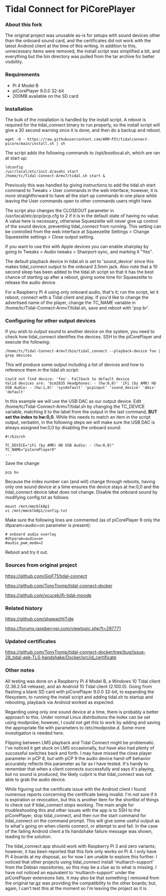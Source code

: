 # Tidal Connect for PiCorePlayer

### About this fork
The original project was unusable as-is for setups with sound devices other than the onboard sound card, and the certificates did not work with the latest Android client at the time of this writing.  In addition to this, unnecessary items were removed, the install script was simplified a bit, and everything but the bin directory was pulled from the tar archive for better visibility.

### Requirements
* Pi 4 Model B
* piCorePlayer 9.0.0 32-bit
* 200MB available on the SD card

### Installation
The bulk of the installation is handled by the install script.  A reboot is required for the tidal_connect binary to run properly, so the install script will give a 30 second warning once it is done, and then do a backup and reboot.

```
wget -O - https://raw.githubusercontent.com/ARM-PIt/tidalconnect-picore/main/install.sh | sh
```

The script adds the following commands to /opt/bootlocal.sh, which are ran at start up:

```
ldconfig
/usr/local/etc/init.d/avahi start
/home/tc/Tidal-Connect-Armv7/tidal.sh start &
```

Previously this was handled by giving instructions to add the tidal.sh start command to Tweaks > User commands in the web interface; however, it is more straightforward to have all the start up commands in one place while leaving the User commands open to other commands users might have.

The script also changes the CLOSEOUT parameter in /usr/local/etc/pcp/pcp.cfg to 2 if it is in the default state of having no value.  A value here is necessary, otherwise Squeezelite will never give up control of the sound device, preventing tidal_connect from running.  This setting can be controlled from the web interface at Squeezelite Settings > Change Squeezelite settings > Close output setting.

If you want to use this with Apple devices you can enable shairplay by going to Tweaks > Audio tweaks > Shairport-sync, and marking it "Yes".

The default playback device in tidal.sh is set to 'sound_device' since this makes tidal_connect output to the onboard 3.5mm jack.  Also note that a 10 second sleep has been added to the tidal.sh script so that it has the best chance of starting up after a reboot, giving some time for Squeezelite to release the audio device.

For a Raspberry Pi 4 using only onboard audio, that's it; run the script, let it reboot, connect with a Tidal client and play.  If you'd like to change the advertised name of the player, change the TC_NAME variable in /home/tc/Tidal-Connect-Armv7/tidal.sh, save and reboot with 'pcp br'.

### Configuring for other output devices
If you wish to output sound to another device on the system, you need to check how tidal_connect identifies the devices.  SSH to the piCorePlayer and execute the following:

```
/home/tc/Tidal-Connect-Armv7/bin/tidal_connect --playback-device foo | grep devices
```

This will produce some output including a list of devices and how to reference them in the tidal.sh script:

```
Could not find device: 'foo'. Fallback to default device
Valid devices are: 'bcm2835 Headphones: - (hw:0,0)' 'iFi (by AMR) HD USB Audio: - (hw:1,0)' 'sysdefault' 'pcpinput' 'sound_device' 'dmix' 'default'
```

In this example we will use the USB DAC as our output device.  Edit /home/tc/Tidal-Connect-Armv7/tidal.sh by changing the TC_DEVICE variable, matching it to the label from the output in the last command, **BUT set the index to hw:0,0.**  While this needs to match an item in the script output, verbatim, in the following steps we will make sure the USB DAC is always assigned hw:0,0 by disabling the onboard sound:

```
#!/bin/sh

TC_DEVICE="iFi (by AMR) HD USB Audio: - (hw:0,0)"
TC_NAME="piCorePlayer9"
...
```

Save the change

```
pcp bu
```

Because the index number can (and will) change through reboots, having only one sound device at a time ensures the device stays at hw:0,0 and the tidal_connect device label does not change.  Disable the onboard sound by modifying config.txt as follows:

```
mount /mnt/mmcblk0p1
vi /mnt/mmcblk0p1/config.txt
```

Make sure the following lines are commented (as of piCorePlayer 9 only the dtparam=audio=on parameter is present):

```
# onboard audio overlay
#dtparam=audio=on
#audio_pwm_mode=2
```

Reboot and try it out.

### Sources from original project

https://github.com/GioF71/tidal-connect

https://github.com/TonyTromp/tidal-connect-docker

https://github.com/vcucek/ifi-tidal-moode

### Related history

https://github.com/shawaj/HiTide

https://forums.raspberrypi.com/viewtopic.php?t=297771

### Updated certificates

https://github.com/TonyTromp/tidal-connect-docker/tree/bug/issue-28_tidal-apk-TLS-handshake/Docker/src/id_certificate

### Other notes

All testing was done on a Raspberry Pi 4 Model B, a Windows 10 Tidal client (2.36.2.54-release), and an Android 10 Tidal client (2.100.0).  Going from flashing a blank SD card with piCorePlayer 9.0.0 32-bit, to expanding the filesystem, to running the install script and adding tidal.sh to startup and rebooting, playback via Android worked as expected.

Regarding using only one sound device at a time, there is probably a better approach to this.  Under normal Linux distributions the index can be set using modprobe; however, I could not get this to work by adding and saving the appropriate file with parameters to /etc/modprobe.d.  Some more investigation is needed here.

Flipping between LMS playback and Tidal Connect might be problematic.  I've noticed it get stuck on LMS occasionally, but have also had plenty of successful switches back and forth.  I may have missed the close player parameter in pCP 8, but with pCP 9 the audio device hand-off behavior accurately reflects this parameter as far as I have tested.  It's handy to remember that when a client connects successfully and says it's playing, but no sound is produced, the likely culprit is that tidal_connect was not able to grab the audio device.

While figuring out the certificate issue with the Android client I found numerous reports concerning the certificate being invalid.  I'm not sure if it is expiration or revocation, but this is another item for the shortlist of things to check out if tidal_connect stops working.  The main angle for troubleshooting this and other issues with the app is to SSH to the piCorePlayer, stop tidal_connect, and then run the start command for tidal_connect on the command prompt.  This will give some useful output as to what's going on when clients connect, or attempt to and fail.  In the case of the failing Android client a tls handshake failure message was shown, leading to the solution.

The tidal_connect app should work with Raspberry Pi 3 and zero variants; however, it has been reported that this fork only works on Pi 4.  I only have Pi 4 boards at my disposal, so for now I am unable to explore this further.  I noticed that other projects using tidal_connect install 'multiarch-support' from the Debian repositories, so this may be a clue as to what is missing.  I have not noticed an equivalent to 'multiarch-support' under the piCorePlayer extensions lists.  It may also be that something I removed from the original tar.gz was providing the compatibility to the other boards; but, again, I can't test this at the moment so I'm leaving the project as it is.
